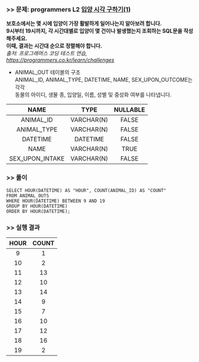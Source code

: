 ### 	>> 문제: programmers L2 [입양 시각 구하기(1)](https://programmers.co.kr/learn/courses/30/lessons/59412)
**보호소에서는 몇 시에 입양이 가장 활발하게 일어나는지 알아보려 합니다.  
9시부터 19시까지, 각 시간대별로 입양이 몇 건이나 발생했는지 조회하는 SQL문을 작성해주세요.  
이때, 결과는 시간대 순으로 정렬해야 합니다.**   
*출처: 프로그래머스 코딩 테스트 연습, https://programmers.co.kr/learn/challenges*   

* ANIMAL_OUT 테이블의 구조  
ANIMAL_ID, ANIMAL_TYPE, DATETIME, NAME, SEX_UPON_OUTCOME는 각각  
동물의 아이디, 생물 종, 입양일, 이름, 성별 및 중성화 여부를 나타냅니다.  

|NAME|TYPE|NULLABLE|
|:---:|:---:|:---:|
|ANIMAL_ID|VARCHAR(N)|FALSE|
|ANIMAL_TYPE|VARCHAR(N)|FALSE|
|DATETIME|DATETIME|FALSE|
|NAME|VARCHAR(N)|TRUE|
|SEX_UPON_INTAKE|VARCHAR(N)|FALSE|

### >> 풀이
```mysql
SELECT HOUR(DATETIME) AS "HOUR", COUNT(ANIMAL_ID) AS "COUNT"
FROM ANIMAL_OUTS
WHERE HOUR(DATETIME) BETWEEN 9 AND 19
GROUP BY HOUR(DATETIME)
ORDER BY HOUR(DATETIME);
```

### >> 실행 결과
|HOUR|COUNT|
|:-:|:-:|
|9|1|
|10|2|
|11|13|
|12|10|
|13|14|
|14|9|
|15|7|
|16|10|
|17|12|
|18|16|
|19|2|

